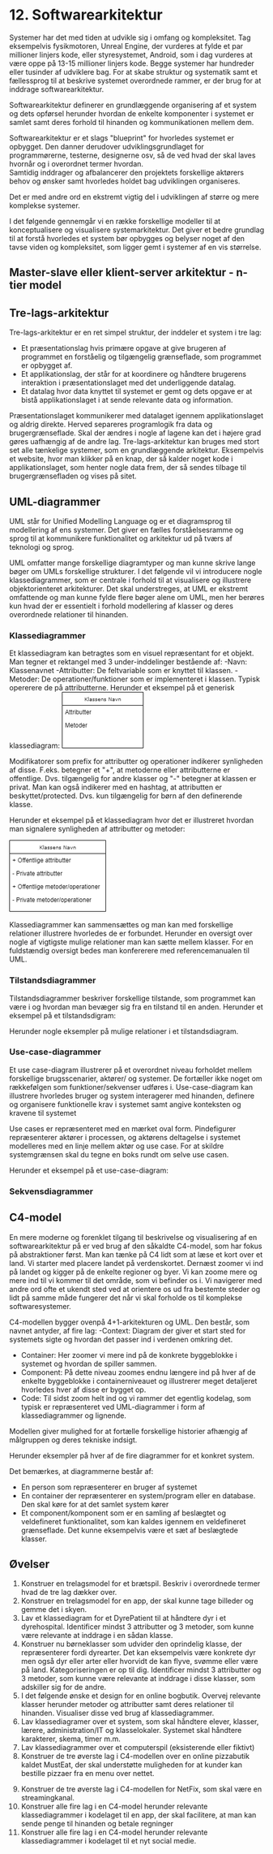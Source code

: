 # 12. Softwarearkitektur
Systemer har det med tiden at udvikle sig i omfang og kompleksitet. Tag eksempelvis fysikmotoren, Unreal Engine, der vurderes at fylde et par millioner linjers kode, eller styresystemet, Android, som i dag vurderes at være oppe på 13-15 millioner linjers kode. Begge systemer har hundreder eller tusinder af udviklere bag. For at skabe struktur og systematik samt et fællessprog til at beskrive systemet overordnede rammer, er der brug for at inddrage softwarearkitektur. 

Softwarearkitektur definerer en grundlæggende organisering af et system og dets opførsel herunder hvordan de enkelte komponenter i systemet er samlet samt deres forhold til hinanden og kommunikationen mellem dem.

Softwarearkitektur er et slags "blueprint" for hvorledes systemet er opbygget. 
Den danner derudover udviklingsgrundlaget for programmørerne, testerne, designerne osv, så de ved hvad der skal laves hvornår og i overordnet termer hvordan.  
Samtidig inddrager og afbalancerer den projektets forskellige aktørers behov og ønsker samt hvorledes holdet bag udviklingen organiseres.

Det er med andre ord en ekstremt vigtig del i udviklingen af større og mere komplekse systemer. 

I det følgende gennemgår vi en række forskellige modeller til at konceptualisere og visualisere systemarkitektur. Det giver et bedre grundlag til at forstå hvorledes et system bør opbygges og belyser noget af den tavse viden og kompleksitet, som ligger gemt i systemer af en vis størrelse.

## Master-slave eller klient-server arkitektur - n-tier model

## Tre-lags-arkitektur
Tre-lags-arkitektur er en ret simpel struktur, der inddeler et system i tre lag: 
- Et præsentationslag hvis primære opgave at give brugeren af programmet en forståelig og tilgængelig grænseflade, som programmet er opbygget af.
- Et applikationslag, der står for at koordinere og håndtere brugerens interaktion i præsentationslaget med det underliggende datalag. 
- Et datalag hvor data knyttet til systemet er gemt og dets opgave er at bistå applikationslaget i at sende relevante data og information. 

Præsentationslaget kommunikerer med datalaget igennem applikationslaget og aldrig direkte. Herved separeres programlogik fra data og brugergrænseflade. Skal der ændres i nogle af lagene kan det i højere grad gøres uafhængig af de andre lag.
Tre-lags-arkitektur kan bruges med stort set alle tænkelige systemer, som en grundlæggende arkitektur. Eksempelvis et website, hvor man klikker på en knap, der så kalder noget kode i applikationslaget, som henter nogle data frem, der så sendes tilbage til brugergrænsefladen og vises på sitet.

## UML-diagrammer
UML står for Unified Modelling Language og er et diagramsprog til modellering af ens systemer. 
Det giver en fælles forståelsesramme og sprog til at kommunikere funktionalitet og arkitektur ud på tværs af teknologi og sprog. 

UML omfatter mange forskellige diagramtyper og man kunne skrive lange bøger om UMLs forskellige strukturer. I det følgende vil vi introducere nogle klassediagrammer, som er centrale i forhold til at visualisere og illustrere objektorienteret arkitekturer. Det skal understreges, at UML er ekstremt omfattende og man kunne fylde flere bøger alene om UML, men her berøres kun hvad der er essentielt i forhold modellering af klasser og deres overordnede relationer til hinanden.

### Klassediagrammer
Et klassediagram kan betragtes som en visuel repræsentant for et objekt. Man tegner et rektangel med 3 under-inddelinger bestående af:
-Navn: Klassenavnet
-Attributter: De feltvariable som er knyttet til klassen. 
-Metoder: De operationer/funktioner som er implementeret i klassen. Typisk opererere de på attributterne. 
Herunder et eksempel på et generisk klassediagram:
![Klassediagram](../kap12/images/klassediagram.png)

Modifikatorer som prefix for attributter og operationer indikerer synligheden af disse. F.eks. betegner et "+", at metoderne eller attributterne er offentlige. Dvs. tilgængelig for andre klasser og "-" betegner at klassen er privat. Man kan også indikerer med en hashtag, at attributten er beskyttet/protected. Dvs. kun tilgængelig for  børn af den definerende klasse.

Herunder et eksempel på et klassediagram hvor det er illustreret hvordan man signalere synligheden af attributter og metoder:

![Udvidet klassediagram](../kap12/images/udvidetklassediagram.png)

Klassediagrammer kan sammensættes og man kan med forskellige relationer illustrere hvorledes de er forbundet.
Herunder en oversigt over nogle af vigtigste mulige relationer man kan sætte mellem klasser. For en fuldstændig oversigt bedes man konfererere med referencemanualen til UML.

### Tilstandsdiagrammer
Tilstandsdiagrammer beskriver forskellige tilstande, som programmet kan være i og hvordan man bevæger sig fra en tilstand til en anden. Herunder et eksempel på et tilstandsdigram:

Herunder nogle eksempler på mulige relationer i et tilstandsdiagram.


### Use-case-diagrammer
Et use case-diagram illustrerer på et overordnet niveau forholdet mellem forskellige brugsscenarier, aktører/ og systemer. De fortæller ikke noget om rækkefølgen som funktioner/sekvenser udføres i.
Use-case-diagram kan illustrere hvorledes bruger og system interagerer med hinanden, definere og organisere funktionelle krav i systemet samt angive konteksten og kravene til systemet

Use cases er repræsenteret med en mærket oval form. Pindefigurer repræsenterer aktører i processen, og aktørens deltagelse i systemet modelleres med en linje mellem aktør og use case. For at skildre systemgrænsen skal du tegne en boks rundt om selve use casen.

Herunder et eksempel på et use-case-diagram:

### Sekvensdiagrammer

## C4-model
En mere moderne og forenklet tilgang til  beskrivelse og visualisering af en  softwarearkitektur på er ved brug af den såkaldte C4-model, som har fokus på abstraktioner først. Man kan tænke på C4 lidt som at læse et kort over et land. Vi starter med placere landet på verdenskortet. Dernæst zoomer vi ind på landet og kigger på de enkelte regioner og byer. Vi kan zoome mere og mere ind til vi kommer til det område, som vi befinder os i. Vi navigerer med andre ord ofte et ukendt sted ved at orientere os ud fra bestemte steder og lidt på samme måde fungerer det når vi skal forholde os til komplekse softwaresystemer.

C4-modellen bygger ovenpå 4+1-arkitekturen og UML. Den består, som navnet antyder, af fire lag:
-Context: Diagram der giver et start sted for systemets sigte og hvordan det passer ind i verdenen omkring det.
- Container: Her zoomer vi mere ind på de konkrete byggeblokke i systemet og hvordan de spiller sammen. 
- Component: På dette niveau zoomes endnu længere ind på hver af de enkelte byggeblokke i containerniveauet og illustrerer meget detaljeret hvorledes hver af disse er bygget op. 
- Code: Til sidst zoom helt ind og vi rammer det egentlig kodelag, som typisk er repræsenteret ved UML-diagrammer i form af klassediagrammer og lignende.  

Modellen giver mulighed for at fortælle forskellige historier afhængig af målgruppen og deres tekniske indsigt. 

Herunder eksempler på hver af de fire diagrammer for et konkret system. 


Det bemærkes, at diagrammerne består af:

- En person som repræsenterer en bruger af systemet 
- En container der repræsenterer en system/program eller en database. Den skal køre for at det samlet system kører
- Et component/komponent som er en samling af beslægtet og veldefineret funktionalitet, som kan kaldes igennem en veldefineret grænseflade. Det kunne eksempelvis være et sæt af beslægtede klasser.

## Øvelser

1. Konstruer en trelagsmodel for et brætspil. Beskriv i overordnede termer hvad de tre lag dækker over. 
2. Konstruer en trelagsmodel for en app, der skal kunne tage billeder og gemme det i skyen.
3. Lav et klassediagram for et DyrePatient til at håndtere dyr i et dyrehospital. Identificer mindst 3 attributter og 3 metoder, som kunne være relevante at inddrage i en sådan klasse. 
4. Konstruer nu børneklasser som udvider den oprindelig klasse, der repræsenterer fordi dyrearter. Det kan eksempelvis være konkrete dyr men også dyr eller arter eller hvorvidt de kan flyve, svømme eller være på land. Kategoriseringen er op til dig. Identificer mindst 3 attributter og 3 metoder, som kunne være relevante at inddrage i disse klasser, som adskiller sig for de andre. 
5. I det følgende ønske et design for en online bogbutik. Overvej relevante klasser herunder metoder og attributter samt deres relationer til hinanden. Visualiser disse ved brug af klassediagrammer. 
6. Lav klassediagramer over et system, som skal håndtere elever, klasser, lærere, administration/IT og klasselokaler. Systemet skal håndtere karakterer, skema, timer m.m.
7. Lav klassediagrammer over et computerspil (eksisterende eller fiktivt)
8. Konstruer de tre øverste lag i C4-modellen over en online pizzabutik kaldet MustEat, der skal understøtte muligheden for at kunder kan bestille pizzaer fra en menu over nettet.
9) Konstruer de tre øverste lag i C4-modellen for NetFix, som skal være en streamingkanal. 
10) Konstruer alle fire lag i en C4-model herunder relevante klassediagrammer i kodelaget til en app, der skal facilitere, at man kan sende penge til hinanden og betale regninger
11) Konstruer alle fire lag i en C4-model herunder relevante klassediagrammer i kodelaget til et nyt social medie.